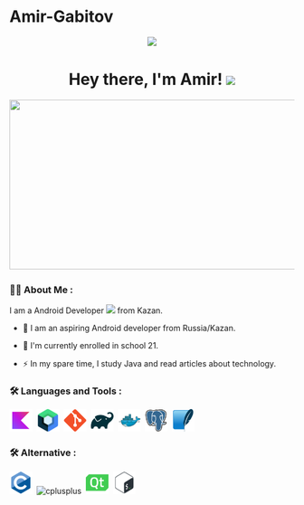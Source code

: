 # Amir-Gabitov

        
<div id="header" align="center">
  <img src="https://i.giphy.com/media/v1.Y2lkPTc5MGI3NjExcmZpNHpiZDZycG5peWM2MjFlbTNvbzMzbXViOXY3cW16MHo0bWd0ZCZlcD12MV9pbnRlcm5hbF9naWZfYnlfaWQmY3Q9cw/6FT3QE3AJMfwJDZBNr/giphy.gif" width="100"/>



<h1>
  Hey there, I'm Amir!
  <img src="https://media.giphy.com/media/hvRJCLFzcasrR4ia7z/giphy.gif" width="30px"/>
</h1>
    
</div>

<div align="center">
  <img src="https://media.giphy.com/media/dWesBcTLavkZuG35MI/giphy.gif" width="600" height="300"/>
</div>

### :technologist: About Me :

        
I am a Android Developer <img src="https://i.giphy.com/media/v1.Y2lkPTc5MGI3NjExdGVuZ3dpYjViNDludTV3bnp1enVhaHR2eGpyNnFkajRlcXh4cnZiOCZlcD12MV9pbnRlcm5hbF9naWZfYnlfaWQmY3Q9Zw/aNqEFrYVnsS52/giphy.gif" width="30"> from Kazan.

- :telescope: I am an aspiring Android developer from Russia/Kazan.

- :seedling: I'm currently enrolled in school 21.

- :zap: In my spare time, I study Java and read articles about technology.


### :hammer_and_wrench: Languages and Tools :

<div>
  <img src="https://github.com/devicons/devicon/blob/master/icons/kotlin/kotlin-original.svg" title="Kotlin" alt="Kotlin" width="40" height="40"/>&nbsp;
  <img src="https://github.com/devicons/devicon/blob/master/icons/jetpackcompose/jetpackcompose-original.svg" title="Jetpack Compose" alt="Jetpack Compose" width="40" height="40"/>&nbsp;
  <img src="https://github.com/devicons/devicon/blob/master/icons/git/git-original.svg" title="Git" alt="Git" width="40" height="40"/>&nbsp;    
  <img src="https://github.com/devicons/devicon/blob/master/icons/gradle/gradle-original.svg" title="Gradle" alt="Gradle" width="40" height="40"/>&nbsp;
  <img src="https://github.com/devicons/devicon/blob/master/icons/docker/docker-original.svg" title="Docker" alt="Docker" width="40" height="40"/>&nbsp;
  <img src="https://github.com/devicons/devicon/blob/master/icons/postgresql/postgresql-original.svg" title="PostgresSQL" alt="PostgresSQL " width="40" height="40"/>&nbsp;
  <img src="https://github.com/devicons/devicon/blob/master/icons/sqlite/sqlite-original.svg"  title="SQLite" alt="SQLlite" width="40" height="40"/>&nbsp;  
</div>

### :hammer_and_wrench: Alternative :

<div>
  <img src="https://github.com/devicons/devicon/blob/master/icons/c/c-original.svg" title="C" alt="C" width="40" height="40"/>&nbsp;
  <img src="https://github.com/devicons/devicon/blob/master/icons/cplusplus/cplusplus-original.svg title="cplusplus" alt="cplusplus" width="40" height="40"/>&nbsp;
  <img src="https://github.com/devicons/devicon/blob/master/icons/qt/qt-original.svg" title="QT" alt="QT" width="40" height="40"/>&nbsp;    
  <img src="https://github.com/devicons/devicon/blob/master/icons/bash/bash-original.svg" title="Bash" alt="Bash" width="40" height="40"/>&nbsp;

</div>



    


